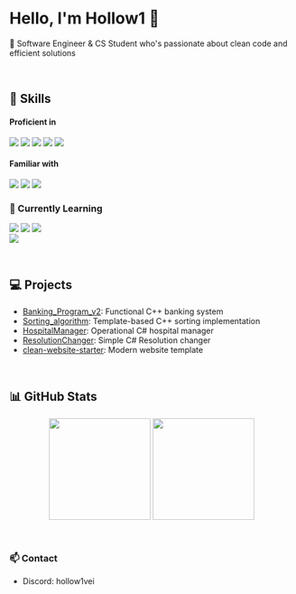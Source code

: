 # Hello, I'm Hollow1 👋

💜 Software Engineer & CS Student who's passionate about clean code and efficient solutions

<br>

## 🔨 Skills

#### Proficient in
<p align="left">
  <img src="https://img.shields.io/badge/-HTML5-E34F26?style=for-the-badge&logo=html5&logoColor=white"/>
  <img src="https://img.shields.io/badge/-CSS3-1572B6?style=for-the-badge&logo=css3&logoColor=white"/>
  <img src="https://img.shields.io/badge/-C-00599C?style=for-the-badge&logo=c&logoColor=white"/>
  <img src="https://img.shields.io/badge/-C++-00599C?style=for-the-badge&logo=c%2B%2B&logoColor=white"/>
  <img src="https://img.shields.io/badge/-C%23-239120?style=for-the-badge&logo=c-sharp&logoColor=white"/>
</p>

#### Familiar with
<p align="left">
  <img src="https://img.shields.io/badge/-JavaScript-F7DF1E?style=for-the-badge&logo=javascript&logoColor=black"/>
  <img src="https://img.shields.io/badge/-Vue.js-35495E?style=for-the-badge&logo=vue.js&logoColor=4FC08D"/>
  <img src="https://img.shields.io/badge/-React-20232A?style=for-the-badge&logo=react&logoColor=61DAFB"/>
</p>

### 🌱 Currently Learning
<p align="left">
  <img src="https://img.shields.io/badge/-Advanced%20C++-00599C?style=for-the-badge&logo=c%2B%2B&logoColor=white"/>
  <img src="https://img.shields.io/badge/-Advanced%20C%23-239120?style=for-the-badge&logo=c-sharp&logoColor=white"/>
  <img src="https://img.shields.io/badge/-Advanced%20JavaScript-F7DF1E?style=for-the-badge&logo=javascript&logoColor=black"/>
  <br/>
  <img src="https://img.shields.io/badge/-Unity-000000?style=for-the-badge&logo=unity&logoColor=white"/>
</p>

<br>

## 💻 Projects
- [Banking_Program_v2](https://github.com/Ho11ow1/Banking_Program_v2): Functional C++ banking system
- [Sorting_algorithm](https://github.com/Ho11ow1/Sorting_algorithm): Template-based C++ sorting implementation
- [HospitalManager](https://github.com/Ho11ow1/HospitalManager): Operational C# hospital manager
- [ResolutionChanger](https://github.com/Ho11ow1/ResolutionChanger): Simple C# Resolution changer
- [clean-website-starter](https://github.com/Ho11ow1/clean-website-starter): Modern website template

<br>

## 📊 GitHub Stats
<p align="center">
  <img height="180em" src="https://github-readme-stats.vercel.app/api?username=Ho11ow1&show_icons=true&theme=midnight-purple&bg_color=0D1117&hide_border=true&cache_seconds=1800" />
  <img height="180em" src="https://github-readme-stats.vercel.app/api/top-langs/?username=Ho11ow1&layout=compact&theme=midnight-purple&bg_color=0D1117&hide_border=true&hide=vue&cache_seconds=1800" />
</p>

<br>

### 📫 Contact
- Discord: hollow1vei
